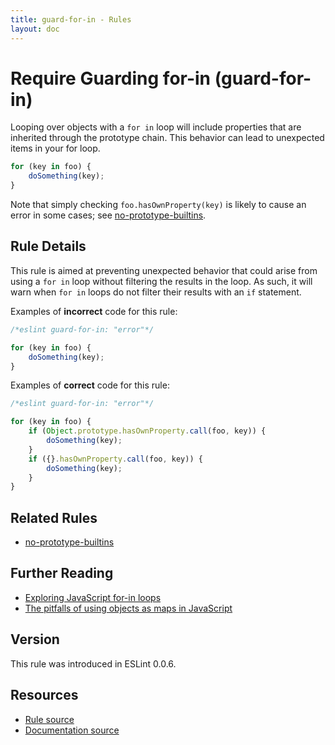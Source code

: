 ```yaml
---
title: guard-for-in - Rules
layout: doc
---
```

<!-- Note: No pull requests accepted for this file. See README.md in the root directory for details. -->

# Require Guarding for-in (guard-for-in)

Looping over objects with a `for in` loop will include properties that are inherited through the prototype chain. This behavior can lead to unexpected items in your for loop.

```js
for (key in foo) {
    doSomething(key);
}
```

Note that simply checking `foo.hasOwnProperty(key)` is likely to cause an error in some cases; see [no-prototype-builtins](no-prototype-builtins).

## Rule Details

This rule is aimed at preventing unexpected behavior that could arise from using a `for in` loop without filtering the results in the loop. As such, it will warn when `for in` loops do not filter their results with an `if` statement.

Examples of **incorrect** code for this rule:

```js
/*eslint guard-for-in: "error"*/

for (key in foo) {
    doSomething(key);
}
```

Examples of **correct** code for this rule:

```js
/*eslint guard-for-in: "error"*/

for (key in foo) {
    if (Object.prototype.hasOwnProperty.call(foo, key)) {
        doSomething(key);
    }
    if ({}.hasOwnProperty.call(foo, key)) {
        doSomething(key);
    }
}
```

## Related Rules

* [no-prototype-builtins](no-prototype-builtins)

## Further Reading

* [Exploring JavaScript for-in loops](http://javascriptweblog.wordpress.com/2011/01/04/exploring-javascript-for-in-loops/)
* [The pitfalls of using objects as maps in JavaScript](http://www.2ality.com/2012/01/objects-as-maps.html)

## Version

This rule was introduced in ESLint 0.0.6.

## Resources

* [Rule source](https://github.com/eslint/eslint/tree/master/lib/rules/guard-for-in.js)
* [Documentation source](https://github.com/eslint/eslint/tree/master/docs/rules/guard-for-in.md)
